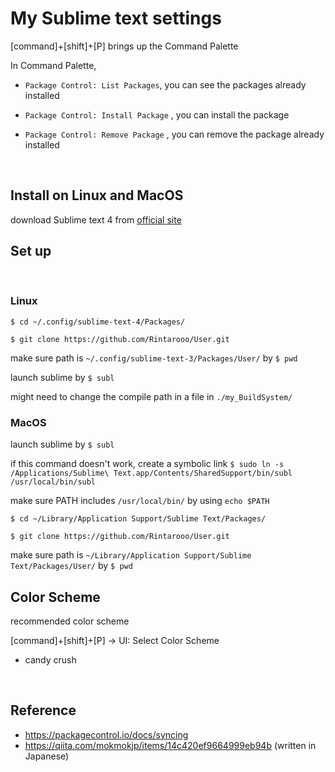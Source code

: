 # My Sublime text settings

[command]+[shift]+[P]
brings up the Command Palette

In Command Palette, 

* `Package Control: List Packages`, you can see the packages already installed

* `Package Control: Install Package` , you can install the package

* `Package Control: Remove Package` , you can remove the package already installed
<br>

## Install on Linux and MacOS
download Sublime text 4 from [official site](https://www.sublimetext.com/download)

## Set up
<br>

### Linux
  
`$ cd ~/.config/sublime-text-4/Packages/`
  
`$ git clone https://github.com/Rintarooo/User.git`
  
make sure path is `~/.config/sublime-text-3/Packages/User/` by `$ pwd`
  
launch sublime by `$ subl`
  
might need to change the compile path in a file in `./my_BuildSystem/`
  
  
### MacOS
  
launch sublime by `$ subl`
  
if this command doesn't work, create a symbolic link `$ sudo ln -s /Applications/Sublime\ Text.app/Contents/SharedSupport/bin/subl /usr/local/bin/subl`
  
make sure PATH includes `/usr/local/bin/` by using `echo $PATH`

`$ cd ~/Library/Application Support/Sublime Text/Packages/`
  
`$ git clone https://github.com/Rintarooo/User.git`
  
make sure path is `~/Library/Application Support/Sublime Text/Packages/User/` by `$ pwd`

## Color Scheme
recommended color scheme

[command]+[shift]+[P] -> UI: Select Color Scheme
* candy crush

<br>

## Reference
* https://packagecontrol.io/docs/syncing
* https://qiita.com/mokmokjp/items/14c420ef9664999eb94b (written in Japanese)

